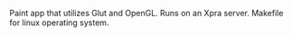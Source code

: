 Paint app that utilizes Glut and OpenGL. Runs on an Xpra server. Makefile for linux operating system.

